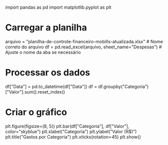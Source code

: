 import pandas as pd
import matplotlib.pyplot as plt

# Carregar a planilha
arquivo = "planilha-de-controle-financeiro-mobills-atualizada.xlsx"  # Nome correto do arquivo
df = pd.read_excel(arquivo, sheet_name="Despesas")  # Ajuste o nome da aba se necessário

# Processar os dados
df["Data"] = pd.to_datetime(df["Data"])
df = df.groupby("Categoria")["Valor"].sum().reset_index()

# Criar o gráfico
plt.figure(figsize=(8, 5))
plt.bar(df["Categoria"], df["Valor"], color="skyblue")
plt.xlabel("Categoria")
plt.ylabel("Valor (R$)")
plt.title("Gastos por Categoria")
plt.xticks(rotation=45)
plt.show()
